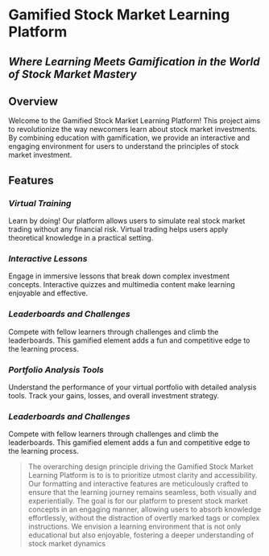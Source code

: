 # Gamified Stock Market Learning Platform
## _Where Learning Meets Gamification in the World of Stock Market Mastery_

## Overview
Welcome to the Gamified Stock Market Learning Platform! This project aims to revolutionize the way newcomers learn about stock market investments. By combining education with gamification, we provide an interactive and engaging environment for users to understand the principles of stock market investment.
## Features
### _Virtual Training_
Learn by doing! Our platform allows users to simulate real stock market trading without any financial risk. Virtual trading helps users apply theoretical knowledge in a practical setting.
### _Interactive Lessons_
Engage in immersive lessons that break down complex investment concepts. Interactive quizzes and multimedia content make learning enjoyable and effective.
### _Leaderboards and Challenges_
Compete with fellow learners through challenges and climb the leaderboards. This gamified element adds a fun and competitive edge to the learning process.
### _Portfolio Analysis Tools_
Understand the performance of your virtual portfolio with detailed analysis tools. Track your gains, losses, and overall investment strategy.
### _Leaderboards and Challenges_
Compete with fellow learners through challenges and climb the leaderboards. This gamified element adds a fun and competitive edge to the learning process.


> The overarching design principle driving the Gamified Stock Market Learning Platform is to 
> is to prioritize utmost clarity and accessibility.
> Our formatting and interactive features are meticulously crafted to ensure that
> the learning journey remains seamless, both visually and experientially.
> The goal is for our platform to present stock market concepts in an engaging manner,
> allowing users to absorb knowledge effortlessly,
> without the distraction of overtly marked tags or complex instructions.
> We envision a learning environment that is not only educational but also enjoyable,
> fostering a deeper understanding of stock market dynamics

